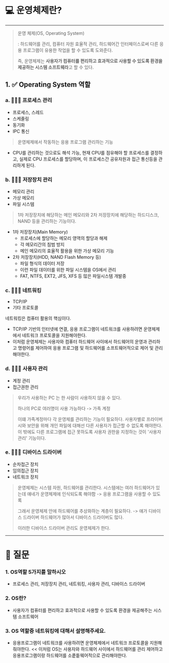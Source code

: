 # 💻 운영체제란?

---

> 운영 체제(OS, Operating System)
> 
> : 하드웨어를 관리, 컴퓨터 자원 효율적 관리, 하드웨어간 인터페이스로써 다른 응용 프로그램이 유용한 작업을 할 수 있도록 도와준다.
> 
> 즉, 운영체제는 **사용자가 컴퓨터를 편리하고 효과적으로 사용할 수 있도록 환경을 제공하는 시스템 소프트웨라**고 할 수 있다.

## 1. ✅ Operating System 역할

### a. 🧑🏻‍💻 프로세스 관리

- 프로세스, 스레드
- 스케줄링
- 동기화
- IPC 통신

> 운영체제에서 작동하는 응용 프로그램 관리하는 기능
- CPU를 관리하는 것으로도 해석 가능, 현재 CPU를 점유해야 할 프로세스를 결정하고, 실제로 CPU 프로세스를 할당하며, 이 프로세스간 공유자원과 접근 통신등을 관리하게 된다.

### b. 🧑🏻‍💻 저장장치 관리

- 메모리 관리
- 가상 메모리
- 파일 시스템

> 1차 저장장치에 해당하는 메인 메모리와 2차 저장장치에 해당하는 하드디스크, NAND 등을 관리하는 기능이다.

- 1차 저장장치(Main Memory)
  - 프로세스에 할당하는 메모리 영역의 할당과 해제
  - 각 메모리간의 침범 방지
  - 메인 메모리의 효율적 활용을 위한 가상 메모리 기능
- 2차 저장장치(HDD, NAND Flash Memory 등)
  - 파일 형식의 데이터 저장
  - 이런 파일 데이터를 위한 파일 시스템을 OS에서 관리
  - FAT, NTFS, EXT2, JFS, XFS 등 많은 파일시스템 개발중

### c. 🧑🏻‍💻 네트워킹

- TCP/IP
- 기타 프로토콜

네트워킹은 컴퓨터 활용의 핵심이다.

- TCP/IP 기반의 인터넷에 연결, 응용 프로그램이 네트워크를 사용하려면 운영체제에서 네트워크 프로토콜을 지원해야한다.
- 이처럼 운영체제는 사용자와 컴퓨터 하드웨어 사이에서 하드웨어의 운영과 관리하고 명령어를 제어하여 응용 프로그램 및 하드웨어를 소프트웨어적으로 제어 및 관리해야한다.

### d. 🧑🏻‍💻 사용자 관리

- 계정 관리
- 접근권한 관리

> 우리가 사용하는 PC 는 한 사람이 사용하지 않을 수 있다. 
> 
> 하나의 PC로 여러명이 사용 가능하다 -> 가족 계정 
> 
> 이떄 가족계정마다 각 운영체를 관리하는 기능이 필요하다. 사용자별로 프라이버시와 보안을 위해 개인 파일에 대해선 다른 사용자가 접근할 수 없도록 해야한다. 이 밖에도 다른 프로그램에 접근 못하도록 사용자 권한을 지정하는 것이 '사용자 관리' 기능이다.


### e. 🧑🏻‍💻 디바이스 드라이버

- 순차접근 장치
- 임의접근 장치
- 네트워크 장치 

> 운영체제는 시스템 자원, 하드웨어를 관리한다. 시스템에는 여러 하드웨어가 있는데 얘네가 운영체제에 인식되도록 해야함 -> 응용 프로그램을 사용할 수 있도록
> 
> 그래서 운영체제 안에 하드웨어를 추상화하는 계층이 필요하다. -> 얘가 디바이스 드라이버 하드웨어가 많아서 디바이스 드라이버도 많다.
> 
> 이러한 디바이스 드라이버 관리도 운영체제가 한다.

---

# 🤔 질문

### 1. OS역할 5가지를 말하시오

- 프로세스 관리, 저장장치 관리, 네트워킹, 사용자 관리, 디바이스 드라이버

### 2. OS란? 

- 사용자가 컴퓨터를 편리하고 효과적으로 사용할 수 있도록 환경을 제공해주는 시스템 소프트웨어

### 3. OS 역할중 네트워킹에 대해서 설명해주세요.

- 응용프로그램이 네트워크를 사용하려면 운영체제에서 네트워크 프로토콜을 지원해줘야한다. << 이처럼 OS는 사용자와 하드웨어 사이에서 하드웨어를 관리 제어하고 응용프로그램이랑 하드웨어를 소픝틑웨어적으로 관리해야한다.


